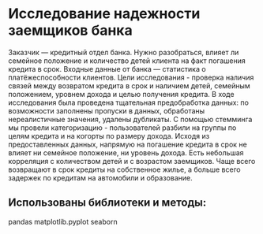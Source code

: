 # Исследование надежности заемщиков банка
Заказчик — кредитный отдел банка. Нужно разобраться, влияет ли семейное положение и количество детей клиента на факт погашения кредита в срок. Входные данные от банка — статистика о платёжеспособности клиентов.
Цели исследования - проверка наличия связей между возвратом кредита в срок и наличием детей, семейным положением, уровнем дохода и целью получения кредита.
В ходе исследования была проведена тщательная предобработка данных: по возможности заполнены пропуски в данных, обработаны нереалистичные значения, удалены дубликаты.
С помощью стемминга мы провели категоризацию - пользователей разбили на группы по целям кредита и на когорты по размеру дохода.
Исходя из предоставленных данных, напрямую на погашение кредита в срок не влияет ни семейное положение, ни уровень дохода. Есть небольшая корреляция с количеством детей и с возрастом заемщиков.
Чаще всего возвращают в срок кредиты на собственное жилье, а больше всего задержек по кредитам на автомобили и образование.

## Использованы библиотеки и методы:

pandas
matplotlib.pyplot
seaborn
